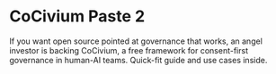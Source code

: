 <!-- status: stub; target: 150+ words -->
<!-- status: stub; target: 150+ words -->
<!-- status: stub; target: 150+ words -->
<!-- status: stub; target: 150+ words -->
<!-- status: stub; target: 150+ words -->
<!-- status: stub; target: 150+ words -->
# CoCivium Paste 2

If you want open source pointed at governance that works, an angel
investor is backing CoCivium, a free framework for consent-first
governance in human-AI teams. Quick-fit guide and use cases inside.






